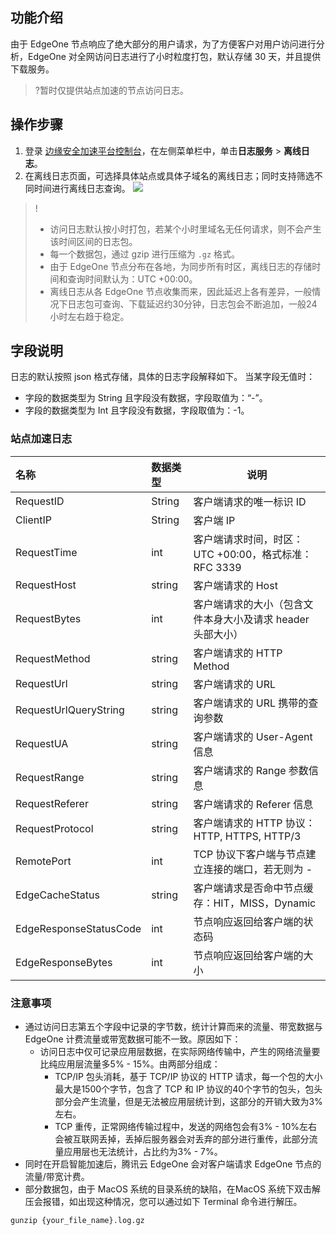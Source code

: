 ## 功能介绍
由于 EdgeOne 节点响应了绝大部分的用户请求，为了方便客户对用户访问进行分析，EdgeOne 对全网访问日志进行了小时粒度打包，默认存储 30 天，并且提供下载服务。

> ?暂时仅提供站点加速的节点访问日志。

## 操作步骤
1. 登录 [边缘安全加速平台控制台](https://console.cloud.tencent.com/edgeone)，在左侧菜单栏中，单击**日志服务** > **离线日志**。
2. 在离线日志页面，可选择具体站点或具体子域名的离线日志；同时支持筛选不同时间进行离线日志查询。
![](https://qcloudimg.tencent-cloud.cn/raw/e345cdd5d66d514ed55a10df7fba5432.png)
> !
> - 访问日志默认按小时打包，若某个小时里域名无任何请求，则不会产生该时间区间的日志包。
> - 每一个数据包，通过 gzip 进行压缩为 `.gz` 格式。
> - 由于 EdgeOne 节点分布在各地，为同步所有时区，离线日志的存储时间和查询时间默认为：UTC +00:00。
> - 离线日志从各 EdgeOne 节点收集而来，因此延迟上各有差异，一般情况下日志包可查询、下载延迟约30分钟，日志包会不断追加，一般24小时左右趋于稳定。

## 字段说明
日志的默认按照 json 格式存储，具体的日志字段解释如下。
当某字段无值时：
- 字段的数据类型为 String 且字段没有数据，字段取值为：“-”。
- 字段的数据类型为 Int 且字段没有数据，字段取值为：-1。

### 站点加速日志

| 名称                   | 数据类型 | 说明                                                       |
| :--------------------- | :------- | ---------------------------------------------------------- |
| RequestID              | String   | 客户端请求的唯一标识 ID                                    |
| ClientIP               | String   | 客户端 IP                                                  |
| RequestTime            | int      | 客户端请求时间，时区：UTC +00:00，格式标准：RFC 3339       |
| RequestHost            | string   | 客户端请求的 Host                                          |
| RequestBytes           | int      | 客户端请求的大小（包含文件本身大小及请求 header 头部大小） |
| RequestMethod          | string   | 客户端请求的 HTTP Method                                   |
| RequestUrl             | string   | 客户端请求的 URL                                           |
| RequestUrlQueryString  | string   | 客户端请求的 URL 携带的查询参数                            |
| RequestUA              | string   | 客户端请求的 User-Agent 信息                               |
| RequestRange           | string   | 客户端请求的 Range 参数信息                                |
| RequestReferer         | string   | 客户端请求的 Referer 信息                                  |
| RequestProtocol        | string   | 客户端请求的 HTTP 协议：HTTP, HTTPS, HTTP/3                |
| RemotePort             | int      | TCP 协议下客户端与节点建立连接的端口，若无则为 -           |
| EdgeCacheStatus        | string   | 客户端请求是否命中节点缓存：HIT，MISS，Dynamic             |
| EdgeResponseStatusCode | int      | 节点响应返回给客户端的状态码                               |
| EdgeResponseBytes      | int      | 节点响应返回给客户端的大小                                 |

### 注意事项
- 通过访问日志第五个字段中记录的字节数，统计计算而来的流量、带宽数据与 EdgeOne 计费流量或带宽数据可能不一致。原因如下：
   - 访问日志中仅可记录应用层数据，在实际网络传输中，产生的网络流量要比纯应用层流量多5% - 15%。由两部分组成：
     - TCP/IP 包头消耗，基于 TCP/IP 协议的 HTTP 请求，每一个包的大小最大是1500个字节，包含了 TCP 和 IP 协议的40个字节的包头，包头部分会产生流量，但是无法被应用层统计到，这部分的开销大致为3%左右。
     - TCP 重传，正常网络传输过程中，发送的网络包会有3% - 10%左右会被互联网丢掉，丢掉后服务器会对丢弃的部分进行重传，此部分流量应用层也无法统计，占比约为3% - 7%。
- 同时在开启智能加速后，腾讯云 EdgeOne 会对客户端请求 EdgeOne 节点的流量/带宽计费。
- 部分数据包，由于 MacOS 系统的目录系统的缺陷，在MacOS 系统下双击解压会报错，如出现这种情况，您可以通过如下 Terminal 命令进行解压。
```js.
gunzip {your_file_name}.log.gz 
```
